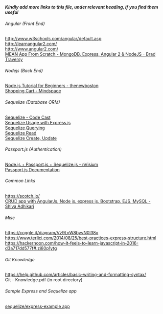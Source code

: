 **_Kindly add more links to this file, under relevant heading, if you find them useful_**

###### Angular (Front End)
http://www.w3schools.com/angular/default.asp <br />
http://learnangular2.com/ <br />
http://www.angular2.com/ <br />
[MEAN App From Scratch - MongoDB, Express, Angular 2 & NodeJS - Brad Traversy](https://www.youtube.com/watch?v=PFP0oXNNveg) <br />

###### Nodejs (Back End)
[Node.js Tutorial for Beginners - thenewboston](https://www.youtube.com/watch?v=-u-j7uqU7sI&index=1&list=PL6gx4Cwl9DGBMdkKFn3HasZnnAqVjzHn_) <br />
[Shopping Cart - Mindspace](https://www.youtube.com/watch?v=56TizEw2LgI&list=PL55RiY5tL51rajp7Xr_zk-fCFtzdlGKUp&index=1) <br />

###### Sequelize (Database ORM)
[Sequelize - Code Cast](https://www.youtube.com/watch?v=qsDvJrGMSUY&list=PL5ze0DjYv5DYBDfl0vF_VRxEu8JdTIHlR) <br />
[Sequelize Usage with Express.js](http://docs.sequelizejs.com/en/1.7.0/articles/express/) <br />
[Sequelize Querying](http://docs.sequelizejs.com/en/latest/docs/querying/) <br />
[Sequelize Read](http://docs.sequelizejs.com/en/latest/docs/models-usage/) <br />
[Sequelize Create, Update](http://docs.sequelizejs.com/en/latest/docs/instances/) <br />

###### Passport.js (Authentication)
[Node.js + Passport.js + Sequelize.js - nVisium](https://www.youtube.com/watch?v=vDdJBpOhTNo) <br />
[Passport.js Documentation](http://passportjs.org/docs/overview) <br />

###### Common Links
https://scotch.io/ <br />
[CRUD app with AngularJs, Node js, express js, Bootstrap, EJS, MySQL - Shiva Adhikari](https://www.youtube.com/watch?v=wz-ZkLB7ozo) <br />

###### Misc
https://coggle.it/diagram/Vz9LvW8byvN0I38x <br />
https://www.terlici.com/2014/08/25/best-practices-express-structure.html <br />
https://hackernoon.com/how-it-feels-to-learn-javascript-in-2016-d3a717dd577f#.zi80p1ytg <br />

###### Git Knowledge
https://help.github.com/articles/basic-writing-and-formatting-syntax/ <br />
Git - Knowledge.pdf (in root directory)

###### Sample Express and Sequelize app
[sequelize/express-example app](https://github.com/sequelize/express-example) <br />